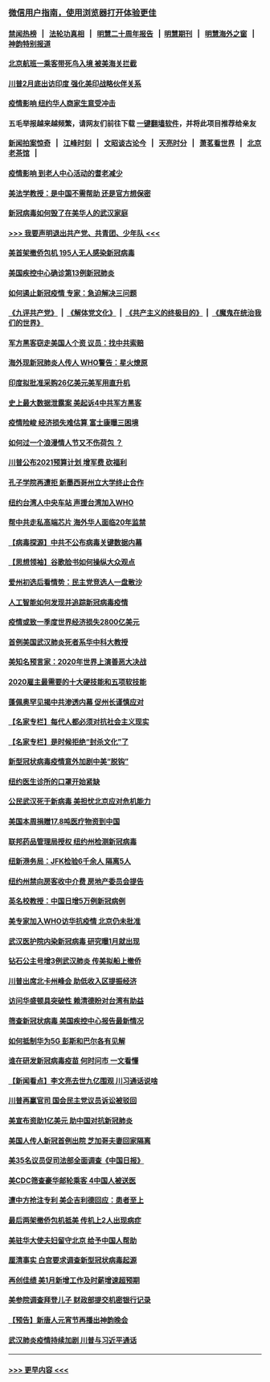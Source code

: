 ### [微信用户指南，使用浏览器打开体验更佳](https://github.com/gfw-breaker/banned-news1/blob/master/indexes/wechat-guide.md?t=0)
#### [禁闻热榜](热点新闻.md?t=0)  &nbsp;&nbsp;|&nbsp;&nbsp; [法轮功真相](https://github.com/gfw-breaker/truth/blob/master/README.md?t=0) &nbsp;&nbsp;|&nbsp;&nbsp; [明慧二十周年报告](https://github.com/gfw-breaker/mh-reports/blob/master/README.md?t=0) &nbsp;&nbsp;|&nbsp;&nbsp;[明慧期刊](https://github.com/gfw-breaker/mh-qikan) &nbsp;&nbsp;|&nbsp;&nbsp; [明慧海外之窗](https://github.com/gfw-breaker/mh-news/blob/master/README.md?t=0) &nbsp;&nbsp;|&nbsp;&nbsp; [神韵特别报道](https://github.com/gfw-breaker/mh-news/blob/master/shenyun.md?t=0)
#### [北京航班一乘客带死鸟入境 被美海关拦截](../pages/nsc412/n11861317.md?t=02120011) 
#### [川普2月底出访印度 强化美印战略伙伴关系](../pages/nsc412/n11860557.md?t=02120011) 
#### [疫情影响  纽约华人商家生意受冲击](../pages/nsc412/n11860284.md?t=02120011) 
#### 五毛举报越来越频繁，请网友们前往下载 [一键翻墙软件](https://github.com/gfw-breaker/ssr-accounts)，并将此项目推荐给亲友
#### [新闻拍案惊奇](https://github.com/gfw-breaker/banned-news1/blob/master/pages/link4.md) &nbsp;&nbsp;|&nbsp;&nbsp; [江峰时刻](https://github.com/gfw-breaker/banned-news1/blob/master/pages/link4.md) &nbsp;&nbsp;|&nbsp;&nbsp; [文昭谈古论今](https://github.com/gfw-breaker/banned-news1/blob/master/pages/link4.md) &nbsp;&nbsp;|&nbsp;&nbsp; [天亮时分](https://github.com/gfw-breaker/banned-news1/blob/master/pages/link4.md) &nbsp;&nbsp;|&nbsp;&nbsp; [萧茗看世界](https://github.com/gfw-breaker/banned-news1/blob/master/pages/link4.md) &nbsp;&nbsp;|&nbsp;&nbsp; [北京老茶馆](https://github.com/gfw-breaker/banned-news1/blob/master/pages/link4.md) &nbsp;&nbsp;|&nbsp;&nbsp; 
#### [疫情影响  到老人中心活动的耆老减少](../pages/nsc412/n11860199.md?t=02120011) 
#### [美法学教授：是中国不需帮助 还是官方想保密](../pages/nsc412/n11859492.md?t=02120011) 
#### [新冠病毒如何毁了在美华人的武汉家庭](../pages/nsc412/n11859524.md?t=02120011) 
#### [>>> 我要声明退出共产党、共青团、少年队 <<<](https://github.com/begood0513/goodnews/blob/master/quit/letter.md) 
#### [美首架撤侨包机 195人无人感染新冠病毒](../pages/nsc412/n11859908.md?t=02120011) 
#### [美国疾控中心确诊第13例新冠肺炎](../pages/nsc412/n11859966.md?t=02120011) 
#### [如何遏止新冠疫情 专家：急迫解决三问题](../pages/nsc412/n11859685.md?t=02120011) 
#### [《九评共产党》](https://github.com/begood0513/9ping.md/blob/master/README.md) &nbsp;|&nbsp; [《解体党文化》](../../../../jtdwh.md/blob/master/README.md)  &nbsp;|&nbsp; [《共产主义的终极目的》](../../../../gczydzjmd.md/blob/master/README.md) &nbsp;|&nbsp; [《魔鬼在统治我们的世界》](../../../../mgztzwmdsj.md/blob/master/README.md) 
#### [军方黑客窃走美国人个资 议员：找中共索赔](../pages/nsc412/n11859371.md?t=02120011) 
#### [海外现新冠肺炎人传人 WHO警告：星火燎原](../pages/nsc412/n11859252.md?t=02120011) 
#### [印度拟批准采购26亿美元美军用直升机](../pages/nsc412/n11859143.md?t=02120011) 
#### [史上最大数据泄露案 美起诉4中共军方黑客](../pages/nsc412/n11859115.md?t=02120011) 
#### [疫情险峻 经济损失难估算 富士康曝三困境](../pages/nsc412/n11859120.md?t=02120011) 
#### [如何过一个浪漫情人节又不伤荷包 ？](../pages/nsc412/n11858969.md?t=02120011) 
#### [川普公布2021预算计划 增军费 砍福利](../pages/nsc412/n11859012.md?t=02120011) 
#### [孔子学院再遭拒 新墨西哥州立大学终止合作](../pages/nsc412/n11858661.md?t=02120011) 
#### [纽约台湾人中央车站  声援台湾加入WHO](../pages/nsc412/n11857757.md?t=02120011) 
#### [帮中共走私高端芯片 海外华人面临20年监禁](../pages/nsc412/n11855016.md?t=02120011) 
#### [【病毒探源】中共不公布病毒关键数据内幕](../pages/nsc412/n11856584.md?t=02120011) 
#### [【思想领袖】谷歌脸书如何操纵大众观点](../pages/nsc412/n11680874.md?t=02120011) 
#### [爱州初选后看情势：民主党竞选人一盘散沙](../pages/nsc412/n11856557.md?t=02120011) 
#### [人工智能如何发现并追踪新冠病毒疫情](../pages/nsc412/n11856398.md?t=02120011) 
#### [疫情或致一季度世界经济损失2800亿美元](../pages/nsc412/n11855639.md?t=02120011) 
#### [首例美国武汉肺炎死者系华中科大教授](../pages/nsc412/n11855500.md?t=02120011) 
#### [美知名预言家：2020年世界上演善恶大决战](../pages/nsc412/n11855418.md?t=02120011) 
#### [2020雇主最需要的十大硬技能和五项软技能](../pages/nsc412/n11850953.md?t=02120011) 
#### [蓬佩奥罕见揭中共渗透内幕 促州长谨慎应对](../pages/nsc412/n11854685.md?t=02120011) 
#### [【名家专栏】每代人都必须对抗社会主义现实](../pages/nsc412/n11831412.md?t=02120011) 
#### [【名家专栏】是时候拒绝“封杀文化”了](../pages/nsc412/n11814093.md?t=02120011) 
#### [新型冠状病毒疫情意外加剧中美“脱钩”](../pages/nsc412/n11854475.md?t=02120011) 
#### [纽约医生诊所的口罩开始紧缺](../pages/nsc412/n11853364.md?t=02120011) 
#### [公民武汉死于新病毒 美担忧北京应对危机能力](../pages/nsc412/n11854331.md?t=02120011) 
#### [美国本周捐赠17.8吨医疗物资到中国](../pages/nsc412/n11854269.md?t=02120011) 
#### [联邦药品管理局授权  纽约州检测新冠病毒](../pages/nsc412/n11853371.md?t=02120011) 
#### [纽新港务局：JFK检验6千余人  隔离5人](../pages/nsc412/n11853366.md?t=02120011) 
#### [纽约州禁向房客收中介费  房地产委员会提告](../pages/nsc412/n11853360.md?t=02120011) 
#### [英名校教授：中国日增5万例新冠病例](../pages/nsc412/n11854174.md?t=02120011) 
#### [美专家加入WHO访华抗疫情 北京仍未批准](../pages/nsc412/n11854043.md?t=02120011) 
#### [武汉医护院内染新冠病毒 研究曝1月就出现](../pages/nsc412/n11852928.md?t=02120011) 
#### [钻石公主号增3例武汉肺炎 传美拟船上撤侨](../pages/nsc412/n11853240.md?t=02120011) 
#### [川普出席北卡州峰会 助低收入区提振经济](../pages/nsc412/n11853232.md?t=02120011) 
#### [访问华盛顿具突破性 赖清德盼对台湾有助益](../pages/nsc412/n11853129.md?t=02120011) 
#### [筛查新冠状病毒 美国疾控中心报告最新情况](../pages/nsc412/n11853070.md?t=02120011) 
#### [如何抵制华为5G 彭斯和巴尔各有见解](../pages/nsc412/n11852535.md?t=02120011) 
#### [谁在研发新冠病毒疫苗 何时问市 一文看懂](../pages/nsc412/n11852840.md?t=02120011) 
#### [【新闻看点】李文亮去世九亿围观 川习通话说啥](../pages/nsc412/n11852360.md?t=02120011) 
#### [川普再赢官司 国会民主党议员诉讼被驳回](../pages/nsc412/n11852287.md?t=02120011) 
#### [美宣布资助1亿美元 助中国对抗新冠肺炎](../pages/nsc412/n11852531.md?t=02120011) 
#### [美国人传人新冠首例出院 芝加哥夫妻回家隔离](../pages/nsc412/n11852452.md?t=02120011) 
#### [美35名议员促司法部全面调查《中国日报》](../pages/nsc412/n11852435.md?t=02120011) 
#### [美CDC筛查豪华邮轮乘客 4中国人被送医](../pages/nsc412/n11852085.md?t=02120011) 
#### [遭中方抢注专利 美企吉利德回应：患者至上](../pages/nsc412/n11852037.md?t=02120011) 
#### [最后两架撤侨包机抵美 传机上2人出现病症](../pages/nsc412/n11852173.md?t=02120011) 
#### [美驻华大使夫妇留守北京 给予中国人帮助](../pages/nsc412/n11852165.md?t=02120011) 
#### [厘清事实 白宫要求调查新型冠状病毒起源](../pages/nsc412/n11852106.md?t=02120011) 
#### [再创佳绩 美1月新增工作及时薪增速超预期](../pages/nsc412/n11852174.md?t=02120011) 
#### [美参院调查拜登儿子 财政部提交机密银行记录](../pages/nsc412/n11851808.md?t=02120011) 
#### [【预告】新唐人元宵节再播出神韵晚会](../pages/nsc412/n11843192.md?t=02120011) 
#### [武汉肺炎疫情持续加剧 川普与习近平通话](../pages/nsc412/n11851613.md?t=02120011) 

----
#### [ >>> 更早内容 <<< ](../indexes/nsc412-earlier.md)
